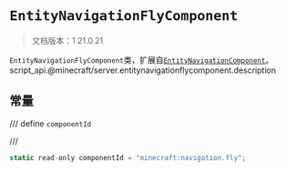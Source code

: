 # `EntityNavigationFlyComponent`

> 文档版本：1.21.0.21

`EntityNavigationFlyComponent`类，扩展自[`EntityNavigationComponent`](./entitynavigationcomponent.md)。script_api.@minecraft/server.entitynavigationflycomponent.description

## 常量

/// define
`componentId`


///

```js
static read-only componentId = "minecraft:navigation.fly";
```

